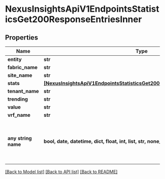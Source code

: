 # NexusInsightsApiV1EndpointsStatisticsGet200ResponseEntriesInner


## Properties
Name | Type | Description | Notes
------------ | ------------- | ------------- | -------------
**entity** | **str** |  | [optional] 
**fabric_name** | **str** |  | [optional] 
**site_name** | **str** |  | [optional] 
**stats** | [**[NexusInsightsApiV1EndpointsStatisticsGet200ResponseEntriesInnerStatsInner]**](NexusInsightsApiV1EndpointsStatisticsGet200ResponseEntriesInnerStatsInner.md) |  | [optional] 
**tenant_name** | **str** |  | [optional] 
**trending** | **str** |  | [optional] 
**value** | **str** |  | [optional] 
**vrf_name** | **str** |  | [optional] 
**any string name** | **bool, date, datetime, dict, float, int, list, str, none_type** | any string name can be used but the value must be the correct type | [optional]

[[Back to Model list]](../README.md#documentation-for-models) [[Back to API list]](../README.md#documentation-for-api-endpoints) [[Back to README]](../README.md)


